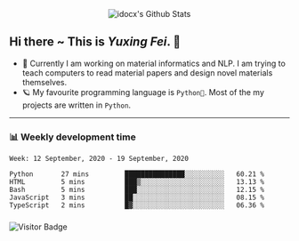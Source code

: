 <div align="center">
    <img align="center" src="https://github-readme-stats.vercel.app/api?username=idocx&show_icons=true&hide_border=true" alt="idocx's Github Stats"></img>
</div>

## Hi there ~ This is *Yuxing Fei*. ‍👋

- 🚀 Currently I am working on material informatics and NLP. I am trying to teach computers to read material papers and design novel materials themselves.
- 🪐 My favourite programming language is `Python🐍`. Most of the my projects are written in `Python`.

---

### 📊 Weekly development time
<!--START_SECTION:waka-->
```text
Week: 12 September, 2020 - 19 September, 2020

Python       27 mins         ███████████████░░░░░░░░░░   60.21 % 
HTML         5 mins          ███▒░░░░░░░░░░░░░░░░░░░░░   13.13 % 
Bash         5 mins          ███░░░░░░░░░░░░░░░░░░░░░░   12.15 % 
JavaScript   3 mins          ██░░░░░░░░░░░░░░░░░░░░░░░   08.15 % 
TypeScript   2 mins          █▓░░░░░░░░░░░░░░░░░░░░░░░   06.36 % 
```
<!--END_SECTION:waka-->

### 

![Visitor Badge](https://visitor-badge.laobi.icu/badge?page_id=idocx.idocx)